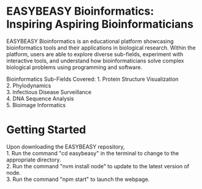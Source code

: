 # EASYBEASY Bioinformatics: Inspiring Aspiring Bioinformaticians
EASYBEASY Bioinformatics is an educational platform showcasing bioinformatics tools and their applications in biological research. Within the platform, users are able to explore diverse sub-fields, experiment with interactive tools, and understand how bioinformaticians solve complex biological problems using programming and software.

Bioinformatics Sub-Fields Covered:
    1. Protein Structure Visualization <br>
    2. Phylodynamics <br>
    3. Infectious Disease Surveillance <br>
    4. DNA Sequence Analysis <br>
    5. Bioimage Informatics <br>

# Getting Started  
Upon downloading the EASYBEASY repository, <br>
    1. Run the command "cd easybeasy" in the terminal to change to the appropriate directory. <br>
    2. Run the command "nvm install node" to update to the latest version of node. <br>
    3. Run the command "npm start" to launch the webpage.